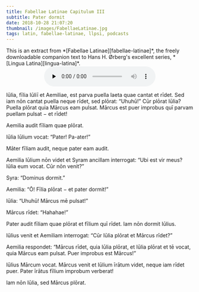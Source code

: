 ```yaml
---
title: Fabellae Latinae Capitulum III
subtitle: Pater dormit
date: 2018-10-28 21:07:20
thumbnail: /images/FabellaeLatinae.jpg
tags: latin, fabellae-latinae, llpsi, podcasts
---
```


<div class="sidenote">This is an extract from *[Fabellae
Latinae][fabellae-latinae]*, the freely downloadable companion text to Hans H.
Ørberg's excellent series, *[Lingua Latina][lingua-latina]*.</div>

<center>
<audio controls preload="none">
  <source src="https://s3.amazonaws.com/fabellaelatinae/capitula/03-PaterDormit.mp3" type="audio/mpeg" />
</audio>
</center>

Iūlia, fīlia Iūliī et Aemiliae, est parva puella laeta quae cantat et rīdet.
Sed iam nōn cantat puella neque rīdet, sed plōrat: “Uhuhū!” Cūr plōrat Iūlia?
Puella plōrat quia Mārcus eam pulsat. Mārcus est puer improbus quī parvam
puellam pulsat − et rīdet!

Aemilia audit fīliam quae plōrat.

Iūlia Iūlium vocat: “Pater! Pa-ater!”

Māter fīliam audit, neque pater eam audit.

Aemilia Iūlium nōn videt et Syram ancillam interrogat: “Ubi est vir meus? Iūlia
eum vocat. Cūr nōn venit?”

Syra: “Dominus dormit.”

Aemilia: “Ō! Fīlia plōrat − et pater dormit!”

Iūlia: “Uhuhū! Mārcus mē pulsat!”

Mārcus rīdet: “Hahahae!”

Pater audit fīliam quae plōrat et fīlium quī rīdet. Iam nōn dormit Iūlius.

Iūlius venit et Aemiliam interrogat: “Cūr Iūlia plōrat et Mārcus rīdet?”

Aemilia respondet: “Mārcus rīdet, quia Iūlia plōrat, et Iūlia plōrat et tē
vocat, quia Mārcus eam pulsat. Puer improbus est Mārcus!”

Iūlius Mārcum vocat. Mārcus venit et Iūlium īrātum videt, neque iam rīdet puer.
Pater īrātus fīlium improbum verberat!

Iam nōn Iūlia, sed Mārcus plōrat.

[fabellae-latinae]: https://www.hackettpublishing.com/pdfs/FabellaeLatinae_2016_HansOrberg.pdf
[lingua-latina]: https://www.hackettpublishing.com/lingua-latina-per-se-illustrata-series
